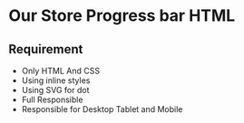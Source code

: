 # Our Store Progress bar HTML

## Requirement

- Only HTML And CSS
- Using inline styles
- Using SVG for dot
- Full Responsible
- Responsible for Desktop Tablet and Mobile
